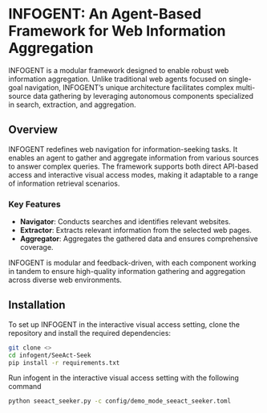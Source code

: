 # INFOGENT: An Agent-Based Framework for Web Information Aggregation

INFOGENT is a modular framework designed to enable robust web information aggregation. Unlike traditional web agents focused on single-goal navigation, INFOGENT’s unique architecture facilitates complex multi-source data gathering by leveraging autonomous components specialized in search, extraction, and aggregation.

## Overview

INFOGENT redefines web navigation for information-seeking tasks. It enables an agent to gather and aggregate information from various sources to answer complex queries. The framework supports both direct API-based access and interactive visual access modes, making it adaptable to a range of information retrieval scenarios.

### Key Features

- **Navigator**: Conducts searches and identifies relevant websites.
- **Extractor**: Extracts relevant information from the selected web pages.
- **Aggregator**: Aggregates the gathered data and ensures comprehensive coverage.

INFOGENT is modular and feedback-driven, with each component working in tandem to ensure high-quality information gathering and aggregation across diverse web environments.

## Installation

To set up INFOGENT in the interactive visual access setting, clone the repository and install the required dependencies:

```bash
git clone <>
cd infogent/SeeAct-Seek
pip install -r requirements.txt
```
Run infogent in the interactive visual access setting with the following command
```bash
python seeact_seeker.py -c config/demo_mode_seeact_seeker.toml
```

